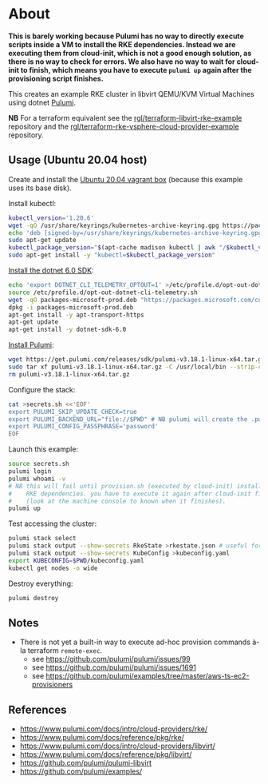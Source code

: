 # About

**This is barely working because Pulumi has no way to directly execute scripts inside a VM to install the RKE dependencies. Instead we are executing them from cloud-init, which is not a good enough solution, as there is no way to check for errors. We also have no way to wait for cloud-init to finish, which means you have to execute `pulumi up` again after the provisioning script finishes.**

This creates an example RKE cluster in libvirt QEMU/KVM Virtual Machines using dotnet [Pulumi](https://www.pulumi.com/).

**NB** For a terraform equivalent see the [rgl/terraform-libvirt-rke-example](https://github.com/rgl/terraform-libvirt-rke-example) repository and the [rgl/terraform-rke-vsphere-cloud-provider-example](https://github.com/rgl/terraform-rke-vsphere-cloud-provider-example) repository.

## Usage (Ubuntu 20.04 host)

Create and install the [Ubuntu 20.04 vagrant box](https://github.com/rgl/ubuntu-vagrant) (because this example uses its base disk).

Install kubectl:

```bash
kubectl_version='1.20.6'
wget -qO /usr/share/keyrings/kubernetes-archive-keyring.gpg https://packages.cloud.google.com/apt/doc/apt-key.gpg
echo 'deb [signed-by=/usr/share/keyrings/kubernetes-archive-keyring.gpg] https://apt.kubernetes.io/ kubernetes-xenial main' | sudo tee /etc/apt/sources.list.d/kubernetes.list >/dev/null
sudo apt-get update
kubectl_package_version="$(apt-cache madison kubectl | awk "/$kubectl_version-/{print \$3}")"
sudo apt-get install -y "kubectl=$kubectl_package_version"
```

[Install the dotnet 6.0 SDK](https://docs.microsoft.com/en-us/dotnet/core/install/linux-ubuntu):

```bash
echo 'export DOTNET_CLI_TELEMETRY_OPTOUT=1' >/etc/profile.d/opt-out-dotnet-cli-telemetry.sh
source /etc/profile.d/opt-out-dotnet-cli-telemetry.sh
wget -qO packages-microsoft-prod.deb "https://packages.microsoft.com/config/ubuntu/$(lsb_release -s -r)/packages-microsoft-prod.deb"
dpkg -i packages-microsoft-prod.deb
apt-get install -y apt-transport-https
apt-get update
apt-get install -y dotnet-sdk-6.0
```

[Install Pulumi](https://www.pulumi.com/docs/get-started/install/):

```bash
wget https://get.pulumi.com/releases/sdk/pulumi-v3.18.1-linux-x64.tar.gz
sudo tar xf pulumi-v3.18.1-linux-x64.tar.gz -C /usr/local/bin --strip-components 1
rm pulumi-v3.18.1-linux-x64.tar.gz
```

Configure the stack:

```bash
cat >secrets.sh <<'EOF'
export PULUMI_SKIP_UPDATE_CHECK=true
export PULUMI_BACKEND_URL="file://$PWD" # NB pulumi will create the .pulumi sub-directory.
export PULUMI_CONFIG_PASSPHRASE='password'
EOF
```

Launch this example:

```bash
source secrets.sh
pulumi login
pulumi whoami -v
# NB this will fail until provision.sh (executed by cloud-init) installs the
#    RKE dependencies. you have to execute it again after cloud-init finishes
#    (look at the machine console to known when it finishes).
pulumi up
```

Test accessing the cluster:

```bash
pulumi stack select
pulumi stack output --show-secrets RkeState >rkestate.json # useful for troubleshooting.
pulumi stack output --show-secrets KubeConfig >kubeconfig.yaml
export KUBECONFIG=$PWD/kubeconfig.yaml
kubectl get nodes -o wide
```

Destroy everything:

```bash
pulumi destroy
```

## Notes

* There is not yet a built-in way to execute ad-hoc provision commands à-la
  terraform `remote-exec`.
  * see https://github.com/pulumi/pulumi/issues/99
  * see https://github.com/pulumi/pulumi/issues/1691
  * see https://github.com/pulumi/examples/tree/master/aws-ts-ec2-provisioners

## References

* https://www.pulumi.com/docs/intro/cloud-providers/rke/
* https://www.pulumi.com/docs/reference/pkg/rke/
* https://www.pulumi.com/docs/intro/cloud-providers/libvirt/
* https://www.pulumi.com/docs/reference/pkg/libvirt/
* https://github.com/pulumi/pulumi-libvirt
* https://github.com/pulumi/examples/

